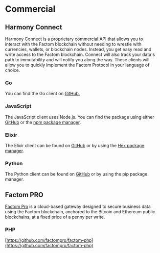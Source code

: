 # Commercial

## Harmony Connect

Harmony Connect is a proprietary commercial API that allows you to interact with the Factom blockchain without needing to wrestle with currencies, wallets, or blockchain nodes. Instead, you get easy read and write access to the Factom blockchain. Connect will also track your data's path to immutability and will notify you along the way. These clients will allow you to quickly implement the Factom Protocol in your language of choice.

### Go

You can find the Go client on [GitHub.](https://github.com/FactomProject/factom-harmony-connect-go-client)

### JavaScript

The JavaScript client uses Node.js. You can find the package using either [GitHub](https://github.com/FactomProject/factom-harmony-connect-node-client) or the [npm package manager](https://www.npmjs.com/package/harmony-connect-client).

### Elixir

The Elixir client can be found on [GitHub](https://github.com/FactomProject/factom-harmony-connect-elixir-client) or by using the [Hex package manager](https://hex.pm/packages/harmony_connect_client).

### Python

The Python client can be found on [GitHub](https://github.com/FactomProject/factom-harmony-connect-python-client) or by using the pip package manager.

## Factom PRO

[Factom Pro](https://factom.pro/) is a cloud-based gateway designed to secure business data using the Factom blockchain, anchored to the Bitcoin and Ethereum public blockchains, at a fixed price of a penny per write.

### PHP

[https://github.com/factompro/factom-php](https://github.com/factompro/factom-php)

